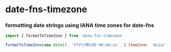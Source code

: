 # date-fns-timezone

### formatting date strings using IANA time zones for date-fns

```js
import { formatToTimeZone } from 'date-fns-timezone'

formatToTimeZone(new Date(), 'YYYY/MM/DD HH:mm:ss', { timeZone: 'Asia/Tokyo' })
```
